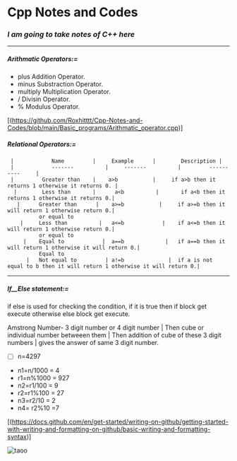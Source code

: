 #  Cpp Notes and Codes

### _**I am going to take notes of C++ here**_
-------------------------------------------------------------------------
#####  _**Arithmatic Operators:=**_
-    plus          Addition Operator.
-    minus          Substraction Operator.
-    multiply          Multiplication Operator.
-    /          Divisin Operator.
-    %          Modulus Operator.

[(https://github.com/Roxhitttt/Cpp-Notes-and-Codes/blob/main/Basic_programs/Arithmatic_operator.cpp)]


##### _**Relational Operators:=**_
     |            Name         |     Example      |        Description |
     |            -------          |     -------          |         ----------     |
     |         Greater than    |    a>b           |     if a>b then it returns 1 otherwise it returns 0. |
      |        Less than       |      a<b          |       if a<b then it returns 1 otherwise it returns 0.|
       |      Greater than      |    a>=b           |     if a>=b then it will return 1 otherwise return 0.|
              or equal to
        |     Less than          |   a<=b            |    if a<=b then it will return 1 otherwise return 0.|
              or equal to   
         |    Equal to            |  a==b             |   if a==b then it will return 1 otherwise it will return 0.|
              Equal to         
          |   Not equal to         | a!=b              |  if a is not equal to b then it will return 1 otherwise it will return 0.|

------------------------------------------------------------------------

##### _**If__Else statement:=**_

if else is used for checking the condition, if it is true then if block get execute otherwise else block get execute.
       
Amstrong Number- 3 digit number or 4 digit number | Then cube or individual number betweeen them | Then addition of cube of these 3 digit numbers | gives the answer of same 3 digit number.

- [ ] n=4297
- n1=n/1000    = 4
- r1=n%1000    = 927
- n2=r1/100    = 9
- r2=r1%100    = 27
- n3=r2/10     = 2
- n4= r2%10    =7

[(https://docs.github.com/en/get-started/writing-on-github/getting-started-with-writing-and-formatting-on-github/basic-writing-and-formatting-syntax)]


![taoo](https://user-images.githubusercontent.com/62470301/190870650-c1e368a0-2da5-4e52-86c3-039a3bb1a364.jpg)

